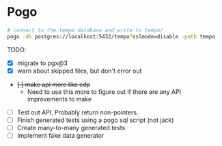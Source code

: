 # Pogo

```sh
# connect to the tempo database and write to tempo/
pogo -db postgres://localhost:5432/tempo?sslmode=disable -path tempo
```

TODO:

  - [x] migrate to pgx@3
  - [x] warn about skipped files, but don't error out
  - ~~[ ] make api more like cdp~~
    - Need to use this more to figure out if there are any API improvements to make
  - [ ] Test out API. Probably return non-pointers.
  - [ ] Finish generated tests using a pogo sql script (not jack)
  - [ ] Create many-to-many generated tests
  - [ ] Implement fake data generator
